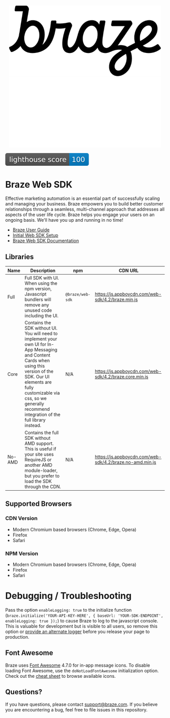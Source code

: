 <p align="center">
  <img width="480" src=".github/assets/logo-light.png#gh-light-mode-only" />
  <img width="480" src=".github/assets/logo-dark.png#gh-dark-mode-only" />
</p>


![lighthouse score](.github/assets/lighthouse-score.svg)

# Braze Web SDK

Effective marketing automation is an essential part of successfully scaling and managing your business. Braze empowers you to build better customer relationships through a seamless, multi-channel approach that addresses all aspects of the user life cycle. Braze helps you engage your users on an ongoing basis. We'll have you up and running in no time!

- [Braze User Guide](https://www.braze.com/docs/user_guide/introduction)
- [Initial Web SDK Setup](https://www.braze.com/docs/developer_guide/platform_integration_guides/web/initial_sdk_setup/)
- [Braze Web SDK Documentation](https://js.appboycdn.com/web-sdk/4.2/doc/modules/braze.html)

## Libraries

| Name | Description | npm | CDN URL
| ---- | ----------- | --- | -------
| Full | Full SDK with UI. When using the npm version, Javascript bundlers will remove any unused code including the UI. | `@braze/web-sdk` | https://js.appboycdn.com/web-sdk/4.2/braze.min.js
| Core | Contains the SDK without UI. You will need to implement your own UI for In-App Messaging and Content Cards when using this version of the SDK. Our UI elements are fully customizable via css, so we generally recommend integration of the full library instead. | N/A | https://js.appboycdn.com/web-sdk/4.2/braze.core.min.js
| No-AMD | Contains the full SDK without AMD support. This is useful if your site uses RequireJS or another AMD module-loader, but you prefer to load the SDK through the CDN. | N/A | https://js.appboycdn.com/web-sdk/4.2/braze.no-amd.min.js

## Supported Browsers

### CDN Version

- Modern Chromium based browsers (Chrome, Edge, Opera)
- Firefox
- Safari

### NPM Version

- Modern Chromium based browsers (Chrome, Edge, Opera)
- Firefox
- Safari

# Debugging / Troubleshooting

Pass the option `enableLogging: true` to the initialize function (`braze.initialize('YOUR-API-KEY-HERE', { baseUrl: 'YOUR-SDK-ENDPOINT', enableLogging: true });`) to cause Braze to log to the javascript console. This is valuable for development but is visible to all users,
so remove this option or [provide an alternate logger](https://js.appboycdn.com/web-sdk/4.2/doc/modules/braze.html#setlogger) before you release your page to production.

## Font Awesome

Braze uses [Font Awesome](http://fortawesome.github.io/Font-Awesome/) 4.7.0 for in-app message icons. To disable loading Font Awesome, use the `doNotLoadFontAwesome` initialization option. Check out the [cheat sheet](http://fortawesome.github.io/Font-Awesome/cheatsheet/) to browse available icons.

## Questions?

If you have questions, please contact [support@braze.com](mailto:support@braze.com). If you believe you are encountering a bug, feel free to file issues in this repository.
